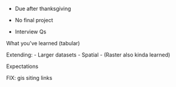 - Due after thanksgiving
- No final project
  
- Interview Qs

What you've learned (tabular)

Extending:
    - Larger datasets
    - Spatial
      - (Raster also kinda learned)
 
Expectations


FIX: gis siting links

